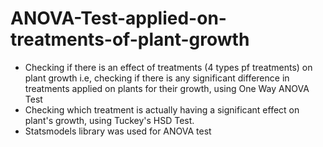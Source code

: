 # ANOVA-Test-applied-on-treatments-of-plant-growth
- Checking if there is an effect of treatments (4 types pf treatments) on plant growth i.e, checking if there is any significant difference in treatments applied on plants for their growth, using One Way ANOVA Test
- Checking which treatment is actually having a significant effect on plant's growth, using Tuckey's HSD Test.
- Statsmodels library was used for ANOVA test
